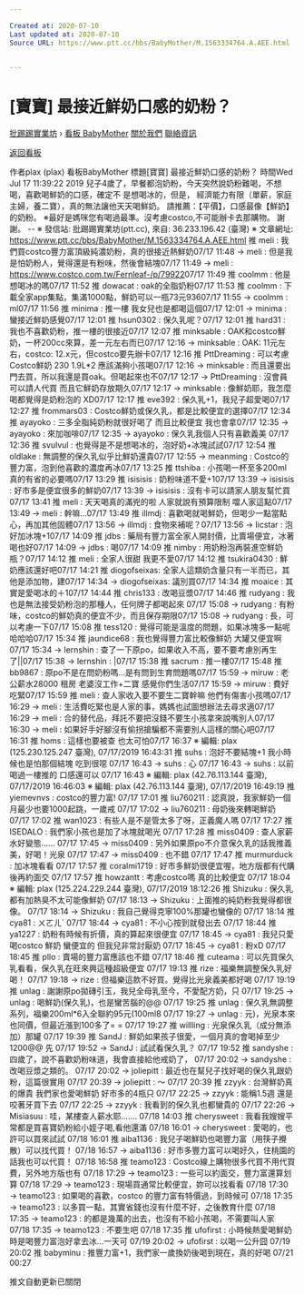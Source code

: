 ```yaml
---

Created at: 2020-07-10
Last updated at: 2020-07-10
Source URL: https://www.ptt.cc/bbs/BabyMother/M.1563334764.A.AEE.html


---
```


# [寶寶] 最接近鮮奶口感的奶粉？


[批踢踢實業坊](https://www.ptt.cc/bbs/) › [看板 BabyMother](https://www.ptt.cc/bbs/BabyMother/index.html) [關於我們](https://www.ptt.cc/about.html) [聯絡資訊](https://www.ptt.cc/contact.html)

[返回看板](https://www.ptt.cc/bbs/BabyMother/index.html)

作者plax (plax)
看板BabyMother
標題\[寶寶\] 最接近鮮奶口感的奶粉？
時間Wed Jul 17 11:39:22 2019
兒子4歲了，早餐都泡奶粉，今天突然說奶粉難喝，不想喝，喜歡喝鮮奶的口感，確定不 是想喝冰的，但是， 經濟能力有限（單薪，家庭主婦，養二寶），真的無法讓他天天喝鮮奶。 請推薦：【平價】，口感最像【鮮奶】的奶粉。 ※最好是媽咪您有喝過最準。沒考慮costco,不可能辦卡去那購物。 謝謝。 -- ※ 發信站: 批踢踢實業坊(ptt.cc), 來自: 36.233.196.42 (臺灣) ※ 文章網址: <https://www.ptt.cc/bbs/BabyMother/M.1563334764.A.AEE.html>
推 meli : 我們買costco豐力富頂級純濃奶粉，真的很接近熱鮮奶07/17 11:48
→ meli : 但是我是怕奶粉人，覺得還是有粉味，然後會結塊07/17 11:49
→ meli : <https://www.costco.com.tw/Fernleaf-/p/79922>07/17 11:49
推 coolmm : 他是想喝冰的嗎07/17 11:52
推 dowacat : oak的全脂奶粉07/17 11:53
推 coolmm : 下載全家app集點，集滿1000點，鮮奶可以一瓶73元93607/17 11:55
→ coolmm : ml07/17 11:56
推 minima : 推一樓 我女兒也是都喝這個07/17 12:01
→ minima : 蠻接近鮮奶感覺07/17 12:01
推 hsun0302 : 保久乳呢？07/17 12:01
推 hard31 : 我也不喜歡奶粉，推一樓的很接近07/17 12:07
推 minksable : OAK和costco鮮奶，一杯200cc來算，差一元左右而已07/17 12:16
→ minksable : OAK: 11元左右，costco: 12.x元，但costco要先辦卡07/17 12:16
推 PttDreaming : 可以考慮Costco鮮奶 230 1.9L\*2 應該滿夠小孩喝07/17 12:16
→ minksable : 而且還要出門去買，所以我還是買oak。但喝起來也不07/17 12:17
→ PttDreaming : 沒會員可以請人代買 而且它鮮奶存放期久07/17 12:17
→ minksable : 像鮮奶耶，我怎麼喝都覺得是奶粉泡的 XD07/17 12:17
推 eve392 : 保久乳+1，我兒子超愛喝07/17 12:27
推 frommars03 : Costco鮮奶或保久乳，都是比較便宜的選擇07/17 12:34
推 ayayoko : 三多全脂純奶粉就很好喝了 而且比較便宜 我也會拿07/17 12:35
→ ayayoko : 來加咖啡07/17 12:35
→ ayayoko : 保久乳我個人只有喜歡義美 07/17 12:36
推 svulvul : 也覺得是不是想喝冰的，泡好奶+冰塊試試07/17 12:54
推 oldlake : 無調整的保久乳似乎比鮮奶還貴07/17 12:55
→ meanming : Costco的豐力富，泡到他喜歡的濃度再冰07/17 13:25
推 ttshiba : 小孩喝一杯至多200ml 真的有省的必要嗎07/17 13:29
推 isisisis : 奶粉味道不愛+107/17 13:39
→ isisisis : 好市多是便宜很多的鮮奶07/17 13:39
→ isisisis : 沒有卡可以請家人朋友幫忙買07/17 13:41
推 meli : 天天喝真的滿兇的啦 人家就說有預算限制 噹人家這點07/17 13:49
→ meli : 幹嘛...07/17 13:49
推 illmdj : 喜歡喝就喝鮮奶，但喝少一點當點心，再加其他固體07/17 13:56
→ illmdj : 食物來補呢？07/17 13:56
→ licstar : 泡好加冰塊+107/17 14:09
推 jdbs : 藥局有豐力富全家人開封價，比賣場便宜，冰著喝也好07/17 14:09
→ jdbs : 喝07/17 14:09
推 nimby : 用奶粉泡再裝進空鮮奶瓶？07/17 14:12
推 meli : 全家人很甜 我更不愛07/17 14:12
推 tsukira0430 : 鮮奶應該還好吧07/17 14:21
推 diogofseixas: 全家人這類奶含量只有一半而已，其他是添加物，建07/17 14:34
→ diogofseixas: 議別買07/17 14:34
推 moaice : 其實是愛喝冰的＋107/17 14:44
推 chris133 : 改喝豆漿07/17 14:46
推 rudyang : 我也是無法接受奶粉泡的那種人，任何牌子都喝起來 07/17 15:08
→ rudyang : 有粉味，costco的鮮奶真的便宜不少，而且保存期限07/17 15:08
→ rudyang : 長，可以考慮一下07/17 15:08
推 tess120 : 覺得可能是溫度的問題，如果冰塊多一點呢 哈哈哈07/17 15:34
推 jaundice68 : 我也覺得豐力富比較像鮮奶 大罐又便宜啊07/17 15:34
→ lernshin : 查了一下原po，如果收入不高，要不要考慮別再生了||07/17 15:38
→ lernshin : |07/17 15:38
推 sacrum : 推一樓07/17 15:48
推 bb9867 : 原po不是在問奶粉嗎...是有問到生育問題嗎07/17 15:59
→ miruw : 老公薪水28000 租房 老婆沒工作+二寶 感覺你們生活07/17 15:59
→ miruw : 費好吃緊07/17 15:59
推 meli : 查人家收入要不要生二寶幹嘛 他們有傷害小孩嗎07/17 16:29
→ meli : 生活費吃緊也是人家的事，媽媽也試圖想辦法去尋求適07/17 16:29
→ meli : 合的替代品，拜託不要把沒錢不要生小孩拿來說嘴別人07/17 16:30
→ meli : 如果好手好腳沒有偷拐搶騙都不需要別人這樣的關心吧07/17 16:31
推 homs : 這樣也要被查 也太可怕07/17 16:37
※ 編輯: plax (125.230.125.247 臺灣), 07/17/2019 16:43:31
推 suhs : 泡好不要結塊+1 我小時候也是怕那個結塊 吃到很噁 07/17 16:43
→ suhs : 心 07/17 16:43
→ suhs : 以前喝過一樓推的 口感還可以 07/17 16:43
※ 編輯: plax (42.76.113.144 臺灣), 07/17/2019 16:46:03 ※ 編輯: plax (42.76.113.144 臺灣), 07/17/2019 16:49:19
推 yiemevnvs : costco的豐力富! 07/17 17:01
推 liu760211 : 認真說，我家鮮奶一個月最少也要1000起跳，一歲戒 07/17 17:02
→ liu760211 : 母奶後來轉喝鮮奶 07/17 17:02
推 wan1023 : 有些人是不是管太多了呀，正義魔人嗎 07/17 17:27
推 ISEDALO : 我們家小孩也是加了冰塊就喝光 07/17 17:28
推 miss0409 : 查人家薪水好變態...... 07/17 17:45
→ miss0409 : 另外如果原po不介意保久乳的話我推義美，好喝！光泉 07/17 17:47
→ miss0409 : 也不錯 07/17 17:47
推 murmurduck : 加冰塊看看 07/17 17:57
推 coralmi1719 : 好市多鮮奶很便宜喔，地方版都有代購後再約面交 07/17 17:57
推 howzantt : 考慮costco嗎 真的比較便宜 07/17 18:04
※ 編輯: plax (125.224.229.244 臺灣), 07/17/2019 18:12:26
推 Shizuku : 保久乳都有加熱臭不太可能像鮮奶 07/17 18:13
→ Shizuku : 上面推的純奶粉我覺得都很像。 07/17 18:14
→ Shizuku : 我自己覺得克寧100%那罐也蠻像的 07/17 18:14
推 cya81 : ㄨㄛㄦˊ 07/17 18:44
→ cya81 : 不小心按到就發出去 07/17 18:44
推 ya1227 : 奶粉有時候有折價，真的算起來很便宜 07/17 18:45
→ cya81 : 我兒只愛喝costco 鮮奶 蠻便宜的 但我兒非常討厭奶 07/17 18:45
→ cya81 : 粉xD 07/17 18:45
推 pllo : 賣場的豐力富應該也不錯 07/17 18:46
推 cuteama : 可以先買保久乳看看，保久乳在旺來興這種超級便宜 07/17 19:13
推 rize : 福樂無調整保久乳好喝！ 07/17 19:18
→ rize : 但福樂這款不好買。覺得比光泉義美都好喝 07/17 19:19
推 unlag : 謝謝原po拋磚引玉，我兒全母乳至今，不愛配方奶，只 07/17 19:25
→ unlag : 喝鮮奶(保久乳)，也是蠻苦腦的@@ 07/17 19:25
推 unlag : 保久乳無調整系列，福樂200ml\*6入全聯約95元(100ml8 07/17 19:27
→ unlag : 元)，光泉本來也同價，但最近漲到100多了= = 07/17 19:27
推 willling : 光泉保久乳（成分無添加）那罐 07/17 19:39
推 SandJ : 鮮奶如果孩子很愛，一個月真的會喝掉至少1200@@ 先 07/17 19:52
→ SandJ : 試試看保久乳？ 07/17 19:52
推 sandyshe : 四歲了，說不喜歡奶粉味道，我會直接給他戒奶了， 07/17 20:02
→ sandyshe : 改喝豆漿之類的。 07/17 20:02
→ joliepitt : 最近也在幫兒子找好喝的保久乳跟奶粉，這篇很實用 07/17 20:39
→ joliepitt : ～ 07/17 20:39
推 zzyyk : 台灣鮮奶真的爆貴 我們家也愛喝鮮奶 好市多的4瓶只 07/17 22:25
→ zzyyk : 能稱1.5週 還是咬著牙買下去 07/17 22:25
→ zzyyk : 我看到的保久乳也都蠻貴的 07/17 22:26
→ Misiasuu : 哇，某樓查人薪水耶....... 07/18 14:03
推 cherysweet : 我看我嫂嫂平常都是買喜寶奶粉給小姪子喝,看他還滿 07/18 16:01
→ cherysweet : 愛喝的，也許可以買來試試 07/18 16:01
推 aiba1136 : 我兒子喝鮮奶也喝豐力富（用筷子攪散）可以找代買！ 07/18 16:57
→ aiba1136 : 好市多豐力富可以喝好久，住桃園的話我也可以代買！ 07/18 16:58
推 teamo123 : Costco線上購物很多代買不用代買費，另外地方版也有 07/18 17:29
→ teamo123 : 一些可以約面交，豐力富還算划算 07/18 17:29
→ teamo123 : 現場買通常比較便宜，妳可以找看看 07/18 17:30
→ teamo123 : 如果喝的喜歡，costco 的豐力富有特價過，到時候可 07/18 17:35
→ teamo123 : 以多買一點，其實省錢也沒有什麼不好，之後教育什麼 07/18 17:35
→ teamo123 : 的都是幾萬的出去，也沒有不給小孩喝，不需要叫人家 07/18 17:35
→ teamo123 : 不要生吧 07/18 17:35
推 ufofirst : 小時候熱愛喝鮮奶時是喝豐力富泡好拿去冰...一天可 07/19 20:02
→ ufofirst : 以喝一公升囧 07/19 20:02
推 babyminu : 推豐力富+1，我們家一歲換奶後喝到現在，真的好喝 07/21 00:27

推文自動更新已關閉

